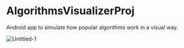 # AlgorithmsVisualizerProj
Android app to simulate how popular algorithms work in a visual way.


![Untitled-1](https://user-images.githubusercontent.com/78867217/198827286-03d27144-3196-400d-af77-d66de43cd93a.jpg)
